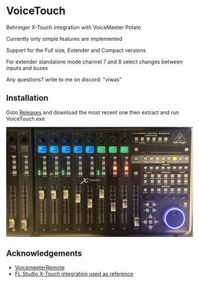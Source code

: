 
# VoiceTouch

Behringer X-Touch integration with VoiceMeeter Potato

Currently only simple features are implemented

Support for the Full size, Extender and Compact versions


For extender standalone mode channel 7 and 8 select changes between inputs and buses

Any questions? write to me on discord: "viwas"

## Installation
Goto [Releases](https://github.com/niklas-schulz/VoiceTouch/releases) and download the most recent one then extract and run VoiceTouch.exe

![Image](https://github.com/niklas-schulz/VoiceTouch/blob/main/Img1.jpg?raw=true)
## Acknowledgements

 - [VoicemeeterRemote](https://github.com/bobhelander/VoicemeeterRemote)
 - [FL Studio X-Touch integration used as reference](https://github.com/IgneButene/XTouch-FLStudio)


